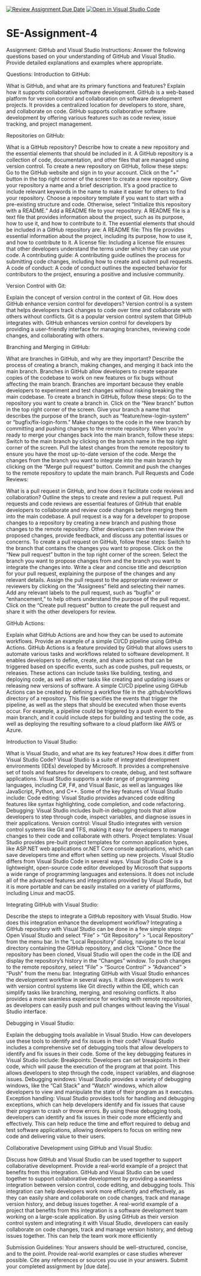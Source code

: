 [![Review Assignment Due Date](https://classroom.github.com/assets/deadline-readme-button-22041afd0340ce965d47ae6ef1cefeee28c7c493a6346c4f15d667ab976d596c.svg)](https://classroom.github.com/a/GvXCZgfk)
[![Open in Visual Studio Code](https://classroom.github.com/assets/open-in-vscode-2e0aaae1b6195c2367325f4f02e2d04e9abb55f0b24a779b69b11b9e10269abc.svg)](https://classroom.github.com/online_ide?assignment_repo_id=15306437&assignment_repo_type=AssignmentRepo)
# SE-Assignment-4
Assignment: GitHub and Visual Studio
Instructions:
Answer the following questions based on your understanding of GitHub and Visual Studio. Provide detailed explanations and examples where appropriate.

Questions:
Introduction to GitHub:

What is GitHub, and what are its primary functions and features? Explain how it supports collaborative software development.
GitHub is a web-based platform for version control and collaboration on software development projects. It provides a centralized location for developers to store, share, and collaborate on code. GitHub supports collaborative software development by offering various features such as code review, issue tracking, and project management.

Repositories on GitHub:

What is a GitHub repository? Describe how to create a new repository and the essential elements that should be included in it.
A GitHub repository is a collection of code, documentation, and other files that are managed using version control. To create a new repository on GitHub, follow these steps:
Go to the GitHub website and sign in to your account.
Click on the “+” button in the top right corner of the screen to create a new repository.
Give your repository a name and a brief description. It’s a good practice to include relevant keywords in the name to make it easier for others to find your repository.
Choose a repository template if you want to start with a pre-existing structure and code. Otherwise, select “Initialize this repository with a README.”
Add a README file to your repository. A README file is a text file that provides information about the project, such as its purpose, how to use it, and how to contribute to it.
The essential elements that should be included in a GitHub repository are:
A README file: This file provides essential information about the project, including its purpose, how to use it, and how to contribute to it.
A license file: Including a license file ensures that other developers understand the terms under which they can use your code.
A contributing guide: A contributing guide outlines the process for submitting code changes, including how to create and submit pull requests.
A code of conduct: A code of conduct outlines the expected behavior for contributors to the project, ensuring a positive and inclusive community.

Version Control with Git:

Explain the concept of version control in the context of Git. How does GitHub enhance version control for developers?
Version control is a system that helps developers track changes to code over time and collaborate with others without conflicts. Git is a popular version control system that GitHub integrates with. GitHub enhances version control for developers by providing a user-friendly interface for managing branches, reviewing code changes, and collaborating with others.

Branching and Merging in GitHub:

What are branches in GitHub, and why are they important? Describe the process of creating a branch, making changes, and merging it back into the main branch.
Branches in GitHub allow developers to create separate copies of the codebase to work on new features or fix bugs without affecting the main branch. Branches are important because they enable developers to experiment and test changes without risking breaking the main codebase. To create a branch in GitHub, follow these steps:
Go to the repository you want to create a branch in.
Click on the “New branch” button in the top right corner of the screen.
Give your branch a name that describes the purpose of the branch, such as “feature/new-login-system” or “bugfix/fix-login-form.”
Make changes to the code in the new branch by committing and pushing changes to the remote repository.
When you’re ready to merge your changes back into the main branch, follow these steps:
Switch to the main branch by clicking on the branch name in the top right corner of the screen.
Pull the latest changes from the remote repository to ensure you have the most up-to-date version of the code.
Merge the changes from the branch you want to integrate into the main branch by clicking on the “Merge pull request” button.
Commit and push the changes to the remote repository to update the main branch.
Pull Requests and Code Reviews:

What is a pull request in GitHub, and how does it facilitate code reviews and collaboration? Outline the steps to create and review a pull request.
Pull requests and code reviews are essential features of GitHub that enable developers to collaborate and review code changes before merging them into the main codebase. A pull request is a way for a developer to propose changes to a repository by creating a new branch and pushing those changes to the remote repository. Other developers can then review the proposed changes, provide feedback, and discuss any potential issues or concerns.
To create a pull request on GitHub, follow these steps:
Switch to the branch that contains the changes you want to propose.
Click on the “New pull request” button in the top right corner of the screen.
Select the branch you want to propose changes from and the branch you want to integrate the changes into.
Write a clear and concise title and description for your pull request, explaining the purpose of the changes and any relevant details.
Assign the pull request to the appropriate reviewer or reviewers by clicking on the “Assignees” field and selecting their names.
Add any relevant labels to the pull request, such as “bugfix” or “enhancement,” to help others understand the purpose of the pull request.
Click on the “Create pull request” button to create the pull request and share it with the other developers for review.

GitHub Actions:

Explain what GitHub Actions are and how they can be used to automate workflows. Provide an example of a simple CI/CD pipeline using GitHub Actions.
GitHub Actions is a feature provided by GitHub that allows users to automate various tasks and workflows related to software development. It enables developers to define, create, and share actions that can be triggered based on specific events, such as code pushes, pull requests, or releases. These actions can include tasks like building, testing, and deploying code, as well as other tasks like creating and updating issues or releasing new versions of software.
A simple CI/CD pipeline using GitHub Actions can be created by defining a workflow file in the .github/workflows directory of a repository. This file specifies the events that trigger the pipeline, as well as the steps that should be executed when those events occur. For example, a pipeline could be triggered by a push event to the main branch, and it could include steps for building and testing the code, as well as deploying the resulting software to a cloud platform like AWS or Azure.

Introduction to Visual Studio:

What is Visual Studio, and what are its key features? How does it differ from Visual Studio Code?
Visual Studio is a suite of integrated development environments (IDEs) developed by Microsoft. It provides a comprehensive set of tools and features for developers to create, debug, and test software applications. Visual Studio supports a wide range of programming languages, including C#, F#, and Visual Basic, as well as languages like JavaScript, Python, and C++.
Some of the key features of Visual Studio include:
Code editing: Visual Studio provides advanced code editing features like syntax highlighting, code completion, and code refactoring.
Debugging: Visual Studio includes built-in debugging tools that allow developers to step through code, inspect variables, and diagnose issues in their applications.
Version control: Visual Studio integrates with version control systems like Git and TFS, making it easy for developers to manage changes to their code and collaborate with others.
Project templates: Visual Studio provides pre-built project templates for common application types, like ASP.NET web applications or.NET Core console applications, which can save developers time and effort when setting up new projects.
Visual Studio differs from Visual Studio Code in several ways. Visual Studio Code is a lightweight, open-source code editor developed by Microsoft that supports a wide range of programming languages and extensions. It does not include all of the advanced features and integrations provided by Visual Studio, but it is more portable and can be easily installed on a variety of platforms, including Linux and macOS.

Integrating GitHub with Visual Studio:

Describe the steps to integrate a GitHub repository with Visual Studio. How does this integration enhance the development workflow?
Integrating a GitHub repository with Visual Studio can be done in a few simple steps:
Open Visual Studio and select “File” > “Git Repository” > “Local Repository” from the menu bar.
In the “Local Repository” dialog, navigate to the local directory containing the GitHub repository, and click “Clone.”
Once the repository has been cloned, Visual Studio will open the code in the IDE and display the repository’s history in the “Changes” window.
To push changes to the remote repository, select “File” > “Source Control” > “Advanced” > “Push” from the menu bar.
Integrating GitHub with Visual Studio enhances the development workflow in several ways. It allows developers to work with version control systems like Git directly within the IDE, which can simplify tasks like branching, merging, and resolving conflicts. It also provides a more seamless experience for working with remote repositories, as developers can easily push and pull changes without leaving the Visual Studio interface.

Debugging in Visual Studio:

Explain the debugging tools available in Visual Studio. How can developers use these tools to identify and fix issues in their code?
Visual Studio includes a comprehensive set of debugging tools that allow developers to identify and fix issues in their code. Some of the key debugging features in Visual Studio include:
Breakpoints: Developers can set breakpoints in their code, which will pause the execution of the program at that point. This allows developers to step through the code, inspect variables, and diagnose issues.
Debugging windows: Visual Studio provides a variety of debugging windows, like the “Call Stack” and “Watch” windows, which allow developers to view and manipulate the state of their program as it executes.
Exception handling: Visual Studio provides tools for handling and debugging exceptions, which can help developers identify and fix issues that cause their program to crash or throw errors.
By using these debugging tools, developers can identify and fix issues in their code more efficiently and effectively. This can help reduce the time and effort required to debug and test software applications, allowing developers to focus on writing new code and delivering value to their users.

Collaborative Development using GitHub and Visual Studio:

Discuss how GitHub and Visual Studio can be used together to support collaborative development. Provide a real-world example of a project that benefits from this integration.
GitHub and Visual Studio can be used together to support collaborative development by providing a seamless integration between version control, code editing, and debugging tools. This integration can help developers work more efficiently and effectively, as they can easily share and collaborate on code changes, track and manage version history, and debug issues together.
A real-world example of a project that benefits from this integration is a software development team working on a large-scale application. By using GitHub as their version control system and integrating it with Visual Studio, developers can easily collaborate on code changes, track and manage version history, and debug issues together. This can help the team work more efficiently 


Submission Guidelines:
Your answers should be well-structured, concise, and to the point.
Provide real-world examples or case studies wherever possible.
Cite any references or sources you use in your answers.
Submit your completed assignment by [due date].
